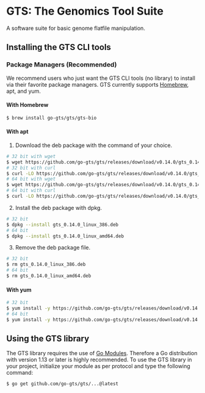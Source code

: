# GTS: The Genomics Tool Suite
A software suite for basic genome flatfile manipulation.

## Installing the GTS CLI tools
### Package Managers (Recommended)
We recommend users who just want the GTS CLI tools (no library) to install via their favorite package managers.
GTS currently supports [Homebrew](https://brew.sh), apt, and yum.

#### With Homebrew
```sh
$ brew install go-gts/gts/gts-bio
```

#### With apt
1. Download the deb package with the command of your choice.
```sh
# 32 bit with wget
$ wget https://github.com/go-gts/gts/releases/download/v0.14.0/gts_0.14.0_linux_386.deb
# 32 bit with curl
$ curl -LO https://github.com/go-gts/gts/releases/download/v0.14.0/gts_0.14.0_linux_386.deb
# 64 bit with wget
$ wget https://github.com/go-gts/gts/releases/download/v0.14.0/gts_0.14.0_linux_amd64.deb
# 64 bit with curl
$ curl -LO https://github.com/go-gts/gts/releases/download/v0.14.0/gts_0.4.00_linux_amd64.deb
```

2. Install the deb package with dpkg.
```sh
# 32 bit
$ dpkg --install gts_0.14.0_linux_386.deb
# 64 bit
$ dpkg --install gts_0.14.0_linux_amd64.deb
```

3. Remove the deb package file.
```sh
# 32 bit
$ rm gts_0.14.0_linux_386.deb
# 64 bit
$ rm gts_0.14.0_linux_amd64.deb
```

#### With yum
```sh
# 32 bit
$ yum install -y https://github.com/go-gts/gts/releases/download/v0.14.0/gts_0.4.00_linux_386.rpm
# 64 bit
$ yum install -y https://github.com/go-gts/gts/releases/download/v0.14.0/gts_0.4.00_linux_amd64.rpm
```

## Using the GTS library
The GTS library requires the use of [Go Modules](https://blog.golang.org/using-go-modules). Therefore a Go distribution with version 1.13 or later is highly recommended. To use the GTS library in your project, initialize your module as per protocol and type the following command:

```sh
$ go get github.com/go-gts/gts/...@latest
```
